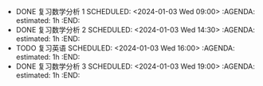- DONE 复习数学分析 1
  SCHEDULED: <2024-01-03 Wed 09:00>
  :AGENDA:
  estimated: 1h
  :END:
- DONE 复习数学分析 2
  SCHEDULED: <2024-01-03 Wed 14:30>
  :AGENDA:
  estimated: 1h
  :END:
- TODO 复习英语
  SCHEDULED: <2024-01-03 Wed 16:00>
  :AGENDA:
  estimated: 1h
  :END:
- DONE 复习数学分析 3
  SCHEDULED: <2024-01-03 Wed 19:00>
  :AGENDA:
  estimated: 1h
  :END:
